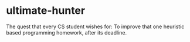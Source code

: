 # ultimate-hunter
The quest that every CS student wishes for: To improve that one heuristic based programming homework, after its deadline.
